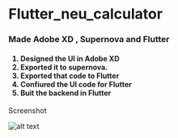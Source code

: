 # Flutter_neu_calculator


<h3> Made Adobe XD , Supernova and Flutter </h3>
  
  <h4>

1. Designed the UI in Adobe XD
2. Exported it to supernova.
3. Exported that code to Flutter
4. Confiured the UI code for Flutter
5. Buit the backend in Flutter
</h4>


Screenshot

![alt text](https://ibb.co/KmRncDW)
